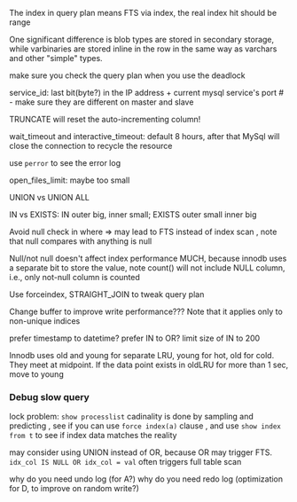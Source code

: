 The index in query plan means FTS via index, the real index hit should be range

One significant difference is blob types are stored in secondary storage, while varbinaries are stored inline in the row in the same way as varchars and other "simple" types.

make sure you check the query plan when you use the deadlock

service_id: last bit(byte?) in the IP address + current mysql service's port # - make sure they are different on master and slave

TRUNCATE will reset the auto-incrementing column!

wait_timeout and interactive_timeout: default 8 hours, after that MySql will close the connection to recycle the resource

use `perror` to see the error log

open_files_limit: maybe too small

UNION vs UNION ALL

IN vs EXISTS: IN outer big, inner small; EXISTS outer small inner big

Avoid null check in where => may lead to FTS instead of index scan , note that null compares with anything is null

Null/not null doesn't affect index performance MUCH, because innodb uses a separate bit to store the value, note count() will not include NULL column, i.e., only not-null column is counted

Use forceindex, STRAIGHT_JOIN to tweak query plan

Change buffer to improve write performance??? Note that it applies only to non-unique indices

prefer timestamp to datetime?
prefer IN to OR? limit size of IN to 200

Innodb uses old and young for separate LRU, young for hot, old for cold. They meet at midpoint. If the data point exists in oldLRU for more than 1 sec, move to young

### Debug slow query
lock problem: `show processlist`
cadinality is done by sampling and predicting , see if  you can use `force index(a)` clause , and use `show index from t` to see if index data matches the reality

may consider using UNION instead of OR, because OR may trigger FTS. `idx_col IS NULL OR idx_col = val` often triggers full table scan

why do you need undo log (for A?)
why do you need redo log (optimization for D, to improve on random write?)

